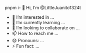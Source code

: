 pnpm i- 👋 Hi, I’m @LittleJuanito1324t
- 👀 I’m interested in ...
- 🌱 I’m currently learning ...
- 💞️ I’m looking to collaborate on ...
- 📫 How to reach me ...
- 😄 Pronouns: ...
- ⚡ Fun fact: ...

<!---
LittleJuanito1324t/LittleJuanito1324t is a ✨ special ✨ repository because its `README.md` (this file) appears on your GitHub profile.
You can click the Preview link to take a look at your changes.
--->

